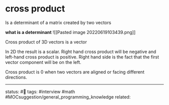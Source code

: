 # cross product

Is a determinant of a matrix created by two vectors

**what is a determinant**
![[Pasted image 20220619103439.png]]

Cross product of 3D vectors is a vector

In 2D the result is a scalar. Right hand cross product will be negative and left-hand cross product is positive.
Right hand side is the fact that the first vector component will be on the left.

Cross product is 0 when two vectors are aligned or facing different directions.


---
status: #🌱
tags: #interview #math #MOCsuggestion/general_programming_knowledge 
related: 